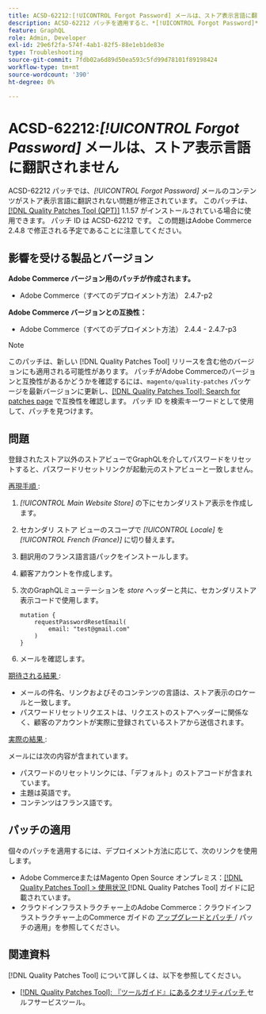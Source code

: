 ```yaml
---
title: ACSD-62212:[!UICONTROL Forgot Password] メールは、ストア表示言語に翻訳されません
description: ACSD-62212 パッチを適用すると、*[!UICONTROL Forgot Password]* メールのコンテンツがストア表示の言語に翻訳されないAdobe Commerceの問題を修正できます。
feature: GraphQL
role: Admin, Developer
exl-id: 29e6f2fa-574f-4ab1-82f5-88e1eb1de83e
type: Troubleshooting
source-git-commit: 7fdb02a6d89d50ea593c5fd99d78101f89198424
workflow-type: tm+mt
source-wordcount: '390'
ht-degree: 0%

---
```


# ACSD-62212:*[!UICONTROL Forgot Password]* メールは、ストア表示言語に翻訳されません

ACSD-62212 パッチでは、*[!UICONTROL Forgot Password]* メールのコンテンツがストア表示言語に翻訳されない問題が修正されています。 このパッチは、[[!DNL Quality Patches Tool (QPT)]](https://experienceleague.adobe.com/docs/commerce-operations/tools/quality-patches-tool/usage.html?lang=ja) 1.1.57 がインストールされている場合に使用できます。 パッチ ID は ACSD-62212 です。 この問題はAdobe Commerce 2.4.8 で修正される予定であることに注意してください。

## 影響を受ける製品とバージョン

**Adobe Commerce バージョン用のパッチが作成されます。**

* Adobe Commerce（すべてのデプロイメント方法） 2.4.7-p2

**Adobe Commerce バージョンとの互換性：**

* Adobe Commerce（すべてのデプロイメント方法） 2.4.4 - 2.4.7-p3

>[!NOTE]
>
>このパッチは、新しい [!DNL Quality Patches Tool] リリースを含む他のバージョンにも適用される可能性があります。 パッチがAdobe Commerceのバージョンと互換性があるかどうかを確認するには、`magento/quality-patches` パッケージを最新バージョンに更新し、[[!DNL Quality Patches Tool]: Search for patches page](https://experienceleague.adobe.com/tools/commerce-quality-patches/index.html?lang=ja) で互換性を確認します。 パッチ ID を検索キーワードとして使用して、パッチを見つけます。

## 問題

登録されたストア以外のストアビューでGraphQLを介してパスワードをリセットすると、パスワードリセットリンクが起動元のストアビューと一致しません。

<u> 再現手順 </u>:

1. *[!UICONTROL Main Website Store]* の下にセカンダリストア表示を作成します。
1. セカンダリ ストア ビューのスコープで *[!UICONTROL Locale]* を *[!UICONTROL French (France)]* に切り替えます。
1. 翻訳用のフランス語言語パックをインストールします。
1. 顧客アカウントを作成します。
1. 次のGraphQLミューテーションを *store* ヘッダーと共に、セカンダリストア表示コードで使用します。

   ```
   mutation {
       requestPasswordResetEmail(
           email: "test@gmail.com"
       )
   }
   ```

1. メールを確認します。

<u> 期待される結果 </u>:

* メールの件名、リンクおよびそのコンテンツの言語は、ストア表示のロケールと一致します。
* パスワードリセットリクエストは、リクエストのストアヘッダーに関係なく、顧客のアカウントが実際に登録されているストアから送信されます。

<u> 実際の結果 </u>:

メールには次の内容が含まれています。

* パスワードのリセットリンクには、「デフォルト」のストアコードが含まれています。
* 主題は英語です。
* コンテンツはフランス語です。

## パッチの適用

個々のパッチを適用するには、デプロイメント方法に応じて、次のリンクを使用します。

* Adobe CommerceまたはMagento Open Source オンプレミス：[[!DNL Quality Patches Tool] > 使用状況 ](/help/tools/quality-patches-tool/usage.md) [!DNL Quality Patches Tool] ガイドに記載されています。
* クラウドインフラストラクチャー上のAdobe Commerce：クラウドインフラストラクチャー上のCommerce ガイドの [ アップグレードとパッチ ](https://experienceleague.adobe.com/docs/commerce-cloud-service/user-guide/develop/upgrade/apply-patches.html?lang=ja)/ パッチの適用」を参照してください。

## 関連資料

[!DNL Quality Patches Tool] について詳しくは、以下を参照してください。

* [[!DNL Quality Patches Tool]: 『ツールガイド』にあるクオリティパッチ ](/help/tools/quality-patches-tool/quality-patches-tool-to-self-serve-quality-patches.md) セルフサービスツール。
